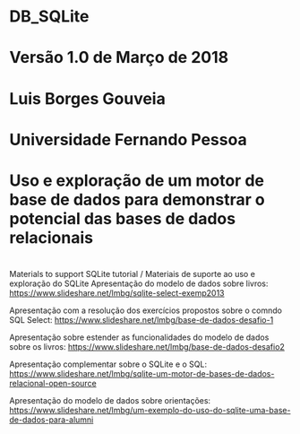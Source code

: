 # DB_SQLite
#
# Versão 1.0 de Março de 2018
# Luis Borges Gouveia
# Universidade Fernando Pessoa
#
# Uso e exploração de um motor de base de dados para demonstrar o potencial das bases de dados relacionais
#
Materials to support SQLite tutorial / Materiais de suporte ao uso e exploração do SQLite
Apresentação do modelo de dados sobre livros: 
https://www.slideshare.net/lmbg/sqlite-select-exemp2013

Apresentação com a resolução dos exercícios propostos sobre o comndo SQL Select:
https://www.slideshare.net/lmbg/base-de-dados-desafio-1

Apresentação sobre estender as funcionalidades do modelo de dados sobre os livros:
https://www.slideshare.net/lmbg/base-de-dados-desafio2

Apresentação complementar sobre o SQLite e o SQL: 
https://www.slideshare.net/lmbg/sqlite-um-motor-de-bases-de-dados-relacional-open-source

Apresentação do modelo de dados sobre orientações: 
https://www.slideshare.net/lmbg/um-exemplo-do-uso-do-sqlite-uma-base-de-dados-para-alumni
